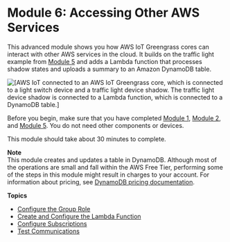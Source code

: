 # Module 6: Accessing Other AWS Services<a name="module6"></a>

This advanced module shows you how AWS IoT Greengrass cores can interact with other AWS services in the cloud\. It builds on the traffic light example from [Module 5](module5.md) and adds a Lambda function that processes shadow states and uploads a summary to an Amazon DynamoDB table\.

![\[AWS IoT connected to an AWS IoT Greengrass core, which is connected to a light switch device and a traffic light device shadow. The traffic light device shadow is connected to a Lambda function, which is connected to a DynamoDB table.\]](http://docs.aws.amazon.com/greengrass/latest/developerguide/images/gg-get-started-089.5.png)

Before you begin, make sure that you have completed [Module 1](module1.md), [Module 2](module2.md), and [Module 5](module5.md)\. You do not need other components or devices\.

This module should take about 30 minutes to complete\.

**Note**  
This module creates and updates a table in DynamoDB\. Although most of the operations are small and fall within the AWS Free Tier, performing some of the steps in this module might result in charges to your account\. For information about pricing, see [DynamoDB pricing documentation](https://aws.amazon.com/dynamodb/pricing/)\.

**Topics**
+ [Configure the Group Role](config-iam-roles.md)
+ [Create and Configure the Lambda Function](create-config-lambda.md)
+ [Configure Subscriptions](config_subs.md)
+ [Test Communications](comms-test.md)